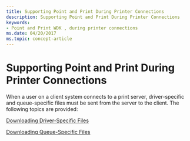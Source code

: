 ```yaml
---
title: Supporting Point and Print During Printer Connections
description: Supporting Point and Print During Printer Connections
keywords:
- Point and Print WDK , during printer connections
ms.date: 04/20/2017
ms.topic: concept-article
---
```


# Supporting Point and Print During Printer Connections





When a user on a client system connects to a print server, driver-specific and queue-specific files must be sent from the server to the client. The following topics are provided:

[Downloading Driver-Specific Files](downloading-driver-specific-files.md)

[Downloading Queue-Specific Files](downloading-queue-specific-files.md)

 

 





